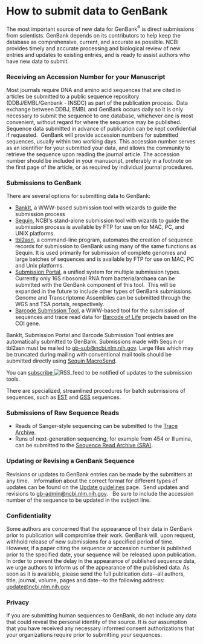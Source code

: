 
<h1>
How to submit data to GenBank</h1>
<p>
The most important source of new data for GenBank<sup>®</sup> is direct submissions from scientists. GenBank depends on its contributors to help keep the database as comprehensive, current, and accurate as possible. NCBI provides timely and accurate processing and biological review of new entries and updates to existing entries, and is ready to assist authors who have new data to submit.</p>
<h3>
Receiving an Accession Number for your Manuscript</h3>
<p>
Most journals require DNA and amino acid sequences that are cited in articles be submitted to a public sequence repository (DDBJ/EMBL/Genbank - INSDC) as part of the publication process.&nbsp; Data exchange between DDBJ, EMBL and GenBank occurs daily so it is only necessary to submit the sequence to one database, whichever one is most convenient, without regard for where the sequence may be published.&nbsp; Sequence data submitted in advance of publication can be kept confidential if requested.&nbsp; GenBank will provide accession numbers for submitted sequences, usually within two working days. This accession number serves as an identifier for your submitted your data, and allows the community to retrieve the sequence upon reading the journal article. The accession number should be included in your manuscript, preferably in a footnote on the first page of the article, or as required by individual journal procedures.</p>
<h3>
Submissions to GenBank</h3>
<p>
There are several options for submitting data to GenBank:</p>
<ul>
<li>
<a href="http://www.ncbi.nlm.nih.gov/WebSub/?tool=genbank">BankIt</a>, a WWW-based submission tool with wizards to guide the submission process</li>
<li>
<a href="http://www.ncbi.nlm.nih.gov/Sequin/">Sequin</a>, NCBI's stand-alone submission tool with wizards to guide the submission process is available by FTP for use on for MAC, PC, and UNIX platforms.&nbsp;</li>
<li>
<a href="/genbank/tbl2asn2">tbl2asn</a>, a command-line program, automates the creation of sequence records for submission to GenBank using many of the same functions as Sequin. It is used primarily for submission of complete genomes and large batches of sequences and is available by FTP for use on MAC, PC and Unix platforms.</li>
<li>
<a href="https://submit.ncbi.nlm.nih.gov/">Submission Portal</a>, a unified system for multiple submission types.&nbsp; Currently only 16S ribosomal RNA from bacteria/archaea can be submitted with the GenBank component of this tool.&nbsp; This will be expanded in the future to include other types of GenBank submissions. Genome and Transcriptome Assemblies can be submitted through the WGS and TSA portals, respectively.</li>
<li>
<a href="http://www.ncbi.nlm.nih.gov/WebSub/?tool=barcode">Barcode Submission Tool</a>, a WWW-based tool for the submission of sequences and trace read data for <a href="http://www.ncbi.nlm.nih.gov/Genbank/barcode.html">Barcode of Life</a> projects based on the COI gene.</li>
</ul>
<p>
BankIt, Submission Portal and Barcode Submission Tool entries are automatically submitted to GenBank. Submissions made with Sequin or tbl2asn must be mailed to <a href="mailto:gb-sub@ncbi.nlm.nih.gov">gb-sub@ncbi.nlm.nih.gov</a>. Large files which may be truncated during mailing with conventional mail tools should be submitted directly using <a href="http://www.ncbi.nlm.nih.gov/LargeDirSubs/dir_submit.cgi">Sequin MacroSend</a>.&nbsp;</p>
<p>
You can <a href="http://www.ncbi.nlm.nih.gov/feed/rss.cgi?ChanKey=genbanksubmissiontoo">subscribe </a> <img alt="RSS_feed" src="/core/assets/genbank/images/29146.png"> to be notified of updates to the submission tools.</p>
<p>
There are specialized, streamlined procedures for batch submissions of sequences, such as <a href="http://www.ncbi.nlm.nih.gov/dbEST/how_to_submit.html">EST</a> and <a href="http://www.ncbi.nlm.nih.gov/dbGSS/how_to_submit.html"> GSS</a> sequences.</p>
<h3>
Submissions of Raw Sequence Reads</h3>
<ul>
<li>
Reads of Sanger-style sequencing can be submitted to the <a href="http://www.ncbi.nlm.nih.gov/Traces/trace.cgi?cmd=show&amp;f=submit&amp;m=doc&amp;s=submit"> Trace Archive</a>.</li>
<li>
Runs of next-generation sequencing, for example from 454 or Illumina, can be submitted to the <a href="http://www.ncbi.nlm.nih.gov/Traces/sra_sub/sub.cgi?&amp;m=submissions&amp;s=defaults">Sequence Read Archive (SRA)</a>.</li>
</ul>
<h3>
Updating or Revising a GenBank Sequence</h3>
<p>
Revisions or updates to GenBank entries can be made by the submitters at any time. &nbsp; Information about the correct format for different types of updates can be found on the <a href="/genbank/update">Update guidelines</a> page.&nbsp; Send updates and revisions to <a href="mailto:gb-admin@ncbi.nlm.nih.gov"> gb-admin@ncbi.nlm.nih.gov</a>.&nbsp;&nbsp; Be sure to include the accession number of the sequence to be updated in the subject line.</p>
<h3>
Confidentiality</h3>
<p>
Some authors are concerned that the appearance of their data in GenBank prior to publication will compromise their work. GenBank will, upon request, withhold release of new submissions for a specified period of time. However, if a paper citing the sequence or accession number is published prior to the specified date, your sequence will be released upon publication. In order to prevent the delay in the appearance of published sequence data, we urge authors to inform us of the appearance of the published data. As soon as it is available, please send the full publication data--all authors, title, journal, volume, pages and date--to the following address: <a href="mailto:update@ncbi.nlm.nih.gov"> update@ncbi.nlm.nih.gov</a></p>
<h3>
Privacy</h3>
<p>
If you are submitting human sequences to GenBank, do not include any data that could reveal the personal identity of the source. It is our assumption that you have received any necessary informed consent authorizations that your organizations require prior to submitting your sequences.</p>

